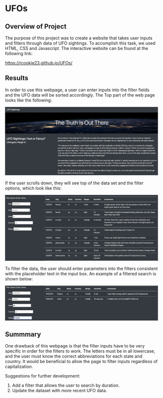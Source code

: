 # UFOs

## Overview of Project

The purpose of this project was to create a website that takes user inputs and filters through data of UFO sightings. To accomplish this task, we used HTML, CSS and Javascript. The interactive website can be found at the following link: 

https://rcookie23.github.io/UFOs/

## Results 

In order to use this webpage, a user can enter inputs into the filter fields and the UFO data will be sorted accordingly. The Top part of the web page looks like the following: 

![top_of_page](/static/images/top_of_page.png)

If the user scrolls down, they will see top of the data set and the filter options, which look like this: 

![ds_empty](/static/images/ds_empty.png)

To filter the data, the user should enter parameters into the filters consistent with the placeholder text in the input box. An example of a filtered search is shown below: 

![filtered_search](/static/images/filtered_search.png)

## Summmary

One drawback of this webpage is that the filter inputs have to be very specific in order for the filters to work. The letters must be in all lowercase, and the user must know the correct abbreviations for each state and country. It would be beneficial to allow the page to filter inputs regardless of capitalization. 

Suggestions for further development: 
1. Add a filter that allows the user to search by duration. 
2. Update the dataset with more recent UFO data. 